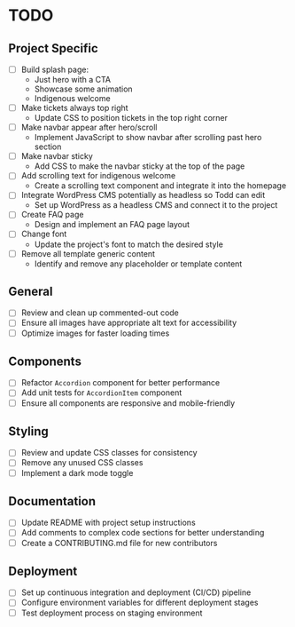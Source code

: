 # TODO

## Project Specific

- [ ] Build splash page:
  - Just hero with a CTA
  - Showcase some animation
  - Indigenous welcome
- [ ] Make tickets always top right
  - Update CSS to position tickets in the top right corner
- [ ] Make navbar appear after hero/scroll
  - Implement JavaScript to show navbar after scrolling past hero section
- [ ] Make navbar sticky
  - Add CSS to make the navbar sticky at the top of the page
- [ ] Add scrolling text for indigenous welcome
  - Create a scrolling text component and integrate it into the homepage
- [ ] Integrate WordPress CMS potentially as headless so Todd can edit
  - Set up WordPress as a headless CMS and connect it to the project
- [ ] Create FAQ page
  - Design and implement an FAQ page layout
- [ ] Change font
  - Update the project's font to match the desired style
- [ ] Remove all template generic content
  - Identify and remove any placeholder or template content

## General

- [ ] Review and clean up commented-out code
- [ ] Ensure all images have appropriate alt text for accessibility
- [ ] Optimize images for faster loading times

## Components

- [ ] Refactor `Accordion` component for better performance
- [ ] Add unit tests for `AccordionItem` component
- [ ] Ensure all components are responsive and mobile-friendly

## Styling

- [ ] Review and update CSS classes for consistency
- [ ] Remove any unused CSS classes
- [ ] Implement a dark mode toggle

## Documentation

- [ ] Update README with project setup instructions
- [ ] Add comments to complex code sections for better understanding
- [ ] Create a CONTRIBUTING.md file for new contributors

## Deployment

- [ ] Set up continuous integration and deployment (CI/CD) pipeline
- [ ] Configure environment variables for different deployment stages
- [ ] Test deployment process on staging environment
